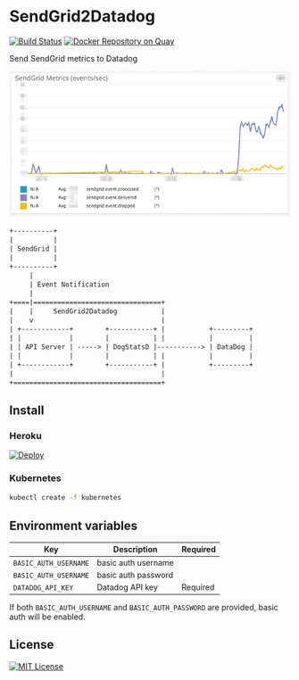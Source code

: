 # SendGrid2Datadog

[![Build Status](https://travis-ci.org/dtan4/sendgrid2datadog.svg?branch=master)](https://travis-ci.org/dtan4/sendgrid2datadog)
[![Docker Repository on Quay](https://quay.io/repository/dtan4/sendgrid2datadog/status "Docker Repository on Quay")](https://quay.io/repository/dtan4/sendgrid2datadog)

Send SendGrid metrics to Datadog

![sendgrid2datadog](images/sendgrid2datadog.png)

```
+----------+
|          |
| SendGrid |
|          |
+----------+
     |
     | Event Notification
     |
+====|================================+
|    |     SendGrid2Datadog           |
|    v                                |
| +------------+        +-----------+ |           +---------+
| |            |        |           | |           |         |
| | API Server | -----> | DogStatsD |-----------> | DataDog |
| |            |        |           | |           |         |
| +------------+        +-----------+ |           +---------+
|                                     |
+=====================================+
```

## Install

### Heroku

[![Deploy](https://www.herokucdn.com/deploy/button.png)](https://heroku.com/deploy)

### Kubernetes

```bash
kubectl create -f kubernetes
```

## Environment variables

|Key|Description|Required|
|---|---|---|
|`BASIC_AUTH_USERNAME`|basic auth username||
|`BASIC_AUTH_USERNAME`|basic auth password||
|`DATADOG_API_KEY`|Datadog API key|Required|

If both `BASIC_AUTH_USERNAME` and `BASIC_AUTH_PASSWORD` are provided, basic auth will be enabled.

## License

[![MIT License](http://img.shields.io/badge/license-MIT-blue.svg?style=flat)](LICENSE)
